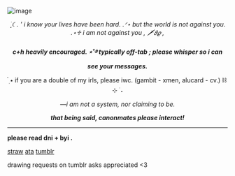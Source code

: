 ![image](https://github.com/user-attachments/assets/1d6dfff3-3384-48ba-973c-a1ce725f09b6)
*<p align="center">
࣪ ִֶָ☾. ' i know your lives have been hard. .ᐟ⋆ but the world is not against you. .⋆♱ i am not against you , 🗡𝜗𝜚 ,*

***<p align="center">
c+h heavily encouraged. ⋆˚࿔ typically off-tab ; please whisper so i can see your messages.***

<p align="center">
  ๋࣭ ⭑ if you are a double of my irls, please iwc. (gambit - xmen, alucard - cv.) ⛓⊹ ࣪ ˖

*<p align="center">
—i am not a system, nor claiming to be.*

***<p align="center">
that being said, canonmates please interact!***
  
---
**please read dni + byi .**

[straw](https://shootforthrill.straw.page/)     [ata](https://shootforthrill.atabook.org/)     [tumblr](https://www.tumblr.com/shootforthrill) 

drawing requests on tumblr asks appreciated <3
